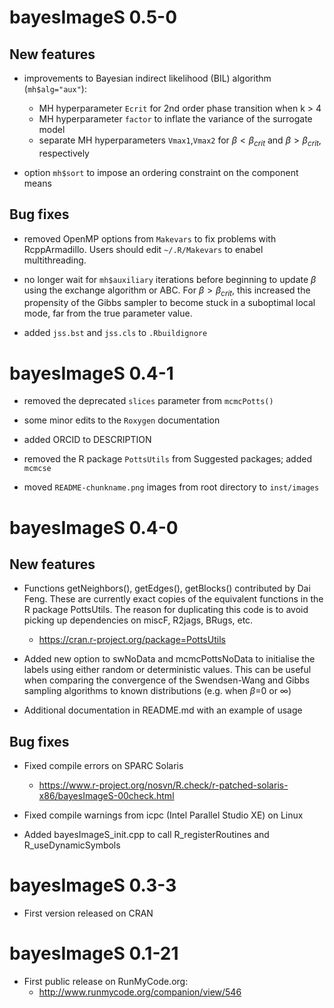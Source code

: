 # bayesImageS 0.5-0

## New features

* improvements to Bayesian indirect likelihood (BIL) algorithm (`mh$alg="aux"`):
    + MH hyperparameter `Ecrit` for 2nd order phase transition when k > 4
    + MH hyperparameter `factor` to inflate the variance of the surrogate model
    + separate MH hyperparameters `Vmax1`,`Vmax2` for $\beta < \beta_{crit}$ and $\beta > \beta_{crit}$, respectively

* option `mh$sort` to impose an ordering constraint on the component means

## Bug fixes

* removed OpenMP options from `Makevars` to fix problems with RcppArmadillo. Users should edit `~/.R/Makevars` to enabel multithreading.

* no longer wait for `mh$auxiliary` iterations before beginning to update $\beta$ using the exchange algorithm or ABC. For $\beta > \beta_{crit}$, this increased the propensity of the Gibbs sampler to become stuck in a suboptimal local mode, far from the true parameter value.

* added `jss.bst` and `jss.cls` to `.Rbuildignore`

# bayesImageS 0.4-1

* removed the deprecated `slices` parameter from `mcmcPotts()`

* some minor edits to the `Roxygen` documentation

* added ORCID to DESCRIPTION

* removed the R package `PottsUtils` from Suggested packages; added `mcmcse`

* moved `README-chunkname.png` images from root directory to `inst/images`

# bayesImageS 0.4-0

## New features

* Functions getNeighbors(), getEdges(), getBlocks() contributed by Dai Feng. These are currently exact copies of the equivalent functions in the R package PottsUtils. The reason for duplicating this code is to avoid picking up dependencies on miscF, R2jags, BRugs, etc.
    + <https://cran.r-project.org/package=PottsUtils>

* Added new option to swNoData and mcmcPottsNoData to initialise the labels using either random or deterministic values. This can be useful when comparing the convergence of the Swendsen-Wang and Gibbs sampling algorithms to known distributions (e.g. when $\beta$=0 or $\infty$)

* Additional documentation in README.md with an example of usage

## Bug fixes

* Fixed compile errors on SPARC Solaris
    + <https://www.r-project.org/nosvn/R.check/r-patched-solaris-x86/bayesImageS-00check.html>

* Fixed compile warnings from icpc (Intel Parallel Studio XE) on Linux

* Added bayesImageS_init.cpp to call R_registerRoutines and R_useDynamicSymbols

# bayesImageS 0.3-3

* First version released on CRAN

# bayesImageS 0.1-21

* First public release on RunMyCode.org:
    + <http://www.runmycode.org/companion/view/546>
